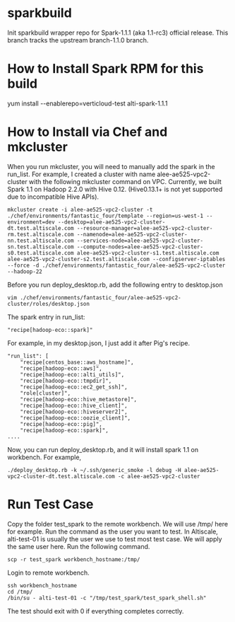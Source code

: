 sparkbuild
==========

Init sparkbuild wrapper repo for Spark-1.1.1 (aka 1.1-rc3) official release.
This branch tracks the upstream branch-1.1.0 branch.

How to Install Spark RPM for this build
==========
yum install --enablerepo=verticloud-test alti-spark-1.1.1

How to Install via Chef and mkcluster
==========
When you run mkcluster, you will need to manually add the spark in the run_list.
For example, I created a cluster with name alee-ae525-vpc2-cluster with the following mkcluster command on VPC.
Currently, we built Spark 1.1 on Hadoop 2.2.0 with Hive 0.12. (Hive0.13.1+ is not yet supported due to incompatible Hive APIs).

```
mkcluster create -i alee-ae525-vpc2-cluster -t ./chef/environments/fantastic_four/template --region=us-west-1 --environment=dev --desktop=alee-ae525-vpc2-cluster-dt.test.altiscale.com --resource-manager=alee-ae525-vpc2-cluster-rm.test.altiscale.com --namenode=alee-ae525-vpc2-cluster-nn.test.altiscale.com --services-node=alee-ae525-vpc2-cluster-sn.test.altiscale.com --compute-nodes=alee-ae525-vpc2-cluster-s0.test.altiscale.com alee-ae525-vpc2-cluster-s1.test.altiscale.com alee-ae525-vpc2-cluster-s2.test.altiscale.com --configserver-iptables --force -d ./chef/environments/fantastic_four/alee-ae525-vpc2-cluster --hadoop-22
```
Before you run deploy_desktop.rb, add the following entry to desktop.json
```
vim ./chef/environments/fantastic_four/alee-ae525-vpc2-cluster/roles/desktop.json
```
The spark entry in run_list:
```
"recipe[hadoop-eco::spark]"
```
For example, in my desktop.json, I just add it after Pig's recipe.
```
"run_list": [
    "recipe[centos_base::aws_hostname]",
    "recipe[hadoop-eco::aws]",
    "recipe[hadoop-eco::alti_utils]",
    "recipe[hadoop-eco::tmpdir]",
    "recipe[hadoop-eco::ec2_get_ssh]",
    "role[cluster]",
    "recipe[hadoop-eco::hive_metastore]",
    "recipe[hadoop-eco::hive_client]",
    "recipe[hadoop-eco::hiveserver2]",
    "recipe[hadoop-eco::oozie_client]",
    "recipe[hadoop-eco::pig]",
    "recipe[hadoop-eco::spark]",
....
```
Now, you can run deploy_desktop.rb, and it will install spark 1.1 on workbench. For example,
```
./deploy_desktop.rb -k ~/.ssh/generic_smoke -l debug -H alee-ae525-vpc2-cluster-dt.test.altiscale.com -c alee-ae525-vpc2-cluster
```

Run Test Case
==========
Copy the folder test_spark to the remote workbench. We will use /tmp/ here for example.
Run the command as the user you want to test. In Altiscale, alti-test-01 is usually
the user we use to test most test case. We will apply the same user here.
Run the following command.

```
scp -r test_spark workbench_hostname:/tmp/
```

Login to remote workbench.
```
ssh workbench_hostname
cd /tmp/
/bin/su - alti-test-01 -c "/tmp/test_spark/test_spark_shell.sh"
```
The test should exit with 0 if everything completes correctly.

